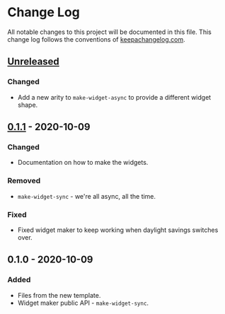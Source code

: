 # Change Log
All notable changes to this project will be documented in this file. This change log follows the conventions of [keepachangelog.com](http://keepachangelog.com/).

## [Unreleased]
### Changed
- Add a new arity to `make-widget-async` to provide a different widget shape.

## [0.1.1] - 2020-10-09
### Changed
- Documentation on how to make the widgets.

### Removed
- `make-widget-sync` - we're all async, all the time.

### Fixed
- Fixed widget maker to keep working when daylight savings switches over.

## 0.1.0 - 2020-10-09
### Added
- Files from the new template.
- Widget maker public API - `make-widget-sync`.

[Unreleased]: https://github.com/your-name/torun-places/compare/0.1.1...HEAD
[0.1.1]: https://github.com/your-name/torun-places/compare/0.1.0...0.1.1
